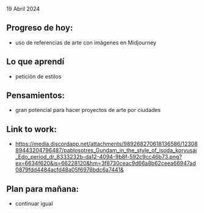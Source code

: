 19 Abril 2024

## Progreso de hoy:
- uso de referencias de arte con imágenes en Midjourney 

## Lo que aprendí 
- petición de estilos 

## **Pensamientos**:
- gran potencial para hacer proyectos de arte por ciudades 

## Link to work: 
- https://media.discordapp.net/attachments/989268270618136586/1230889443204796487/pablosotres_Gundam_in_the_style_of_isoda_koryusai_Edo_period_dr_8333232b-da12-4094-9b8f-592c9cc46b73.png?ex=6634f620&is=66228120&hm=3f8730ceac9d66a8b62ceea66947ad0879fdd4484acfd48a05f6978bdc6a7441&

## Plan para mañana: 
- continuar igual 
